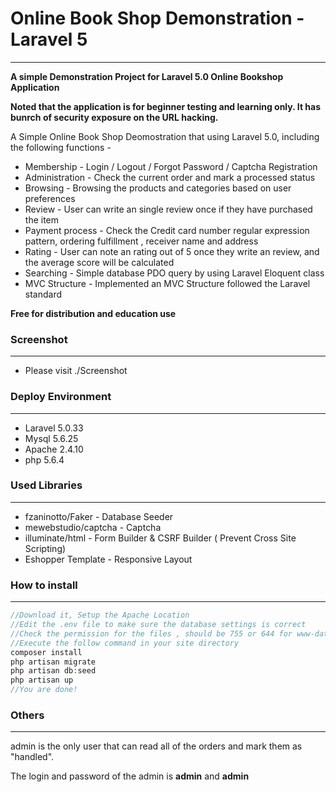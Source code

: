# Online Book Shop Demonstration - Laravel 5

----------

**A simple Demonstration Project for Laravel 5.0 Online Bookshop Application**

**Noted that the application is for beginner testing and learning only. 
It has bunrch of security exposure on the URL hacking.**

A Simple Online Book Shop Deomostration that using Laravel 5.0, including the following functions -
* Membership      - Login / Logout / Forgot Password / Captcha Registration
* Administration  - Check the current order and mark a processed status
* Browsing        - Browsing the products and categories based on user preferences
* Review          - User can write an single review once if they have purchased the item
* Payment process - Check the Credit card number regular expression pattern, ordering fulfillment , receiver name and address
* Rating          - User can note an rating out of 5 once they write an review, and the average score will be calculated
* Searching       - Simple database PDO query by using Laravel Eloquent class
* MVC Structure   - Implemented an MVC Structure followed the Laravel standard

**Free for distribution and education use**
### Screenshot
----------
* Please visit ./Screenshot 

### Deploy Environment
----------
* Laravel 5.0.33
* Mysql 5.6.25
* Apache 2.4.10
* php 5.6.4

### Used Libraries
----------
* fzaninotto/Faker     - Database Seeder
* mewebstudio/captcha  - Captcha
* illuminate/html      - Form Builder & CSRF Builder ( Prevent Cross Site Scripting)
* Eshopper Template    - Responsive Layout

### How to install
----------
```php
//Download it, Setup the Apache Location
//Edit the .env file to make sure the database settings is correct
//Check the permission for the files , should be 755 or 644 for www-data:www-data ( owner : your-server)
//Execute the follow command in your site directory
composer install
php artisan migrate
php artisan db:seed
php artisan up
//You are done!
```

### Others
----------
admin is the only user that can read all of the orders and mark them as "handled".

The login and password of the admin is **admin** and **admin**
